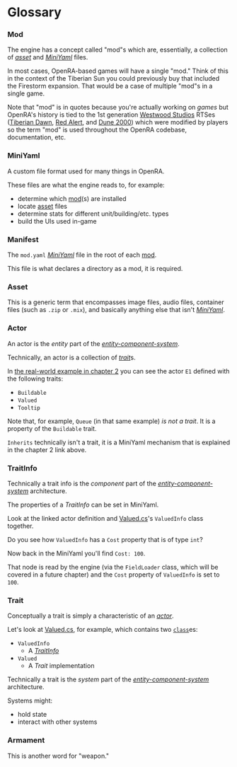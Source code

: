 # Glossary

### Mod

The engine has a concept called "mod"s which are, essentially, a collection of
[_asset_](#asset) and [_MiniYaml_](#miniyaml) files.

In most cases, OpenRA-based games will have a single "mod."
Think of this in the context of the Tiberian Sun you could previously buy
that included the Firestorm expansion.
That would be a case of multiple "mod"s in a single game.

Note that "mod" is in quotes because you're actually working on _games_
but OpenRA's history is tied to the 1st generation
[Westwood Studios][wp-westwood] RTSes ([Tiberian Dawn][wp-cnc95],
[Red Alert][wp-red-alert], and [Dune 2000][wp-dune2k]) which were modified by
players so the term "mod" is used throughout the OpenRA codebase,
documentation, etc.

### MiniYaml

A custom file format used for many things in OpenRA.

These files are what the engine reads to, for example:
- determine which [mod](#mod)(s) are installed
- locate [asset](#asset) files
- determine stats for different unit/building/etc. types
- build the UIs used in-game

### Manifest

The `mod.yaml` [_MiniYaml_](#miniyaml) file in the root of each [mod](#mod).

This file is what declares a directory as a mod, it is required.

### Asset

This is a generic term that encompasses image files, audio files, container
files (such as `.zip` or `.mix`), and basically anything else that isn't
[_MiniYaml_](#miniyaml).

### Actor

An actor is the _entity_ part of the [_entity-component-system_][wp-ecs].

Technically, an actor is a collection of [_trait_](#trait)s.

In [the real-world example in chapter 2](./miniyaml/example.md) you can see the
actor `E1` defined with the following traits:

- `Buildable`
- `Valued`
- `Tooltip`

Note that, for example, `Queue` (in that same example) _is not a trait_.
It is a property of the `Buildable` trait.

`Inherits` technically isn't a trait, it is a MiniYaml mechanism that is
explained in the chapter 2 link above.

### TraitInfo

Technically a trait info is the _component_ part of the
[_entity-component-system_][wp-ecs] architecture.

The properties of a _TraitInfo_ can be set in MiniYaml.

Look at the linked actor definition and [Valued.cs][gh-valued.cs@0b0b82bd]'s
`ValuedInfo` class together.

Do you see how `ValuedInfo` has a `Cost` property that is of type `int`?

Now back in the MiniYaml you'll find `Cost: 100`.

That node is read by the engine (via the `FieldLoader` class, which will be
covered in a future chapter) and the `Cost` property of `ValuedInfo` is set to
`100`.

### Trait

Conceptually a trait is simply a characteristic of an [_actor_](#actor).

Let's look at [Valued.cs][gh-valued.cs@0b0b82bd], for example, which contains
two [`class`][lang-csharp-class]es:
- `ValuedInfo`
    - A [_TraitInfo_](#traitinfo)
- `Valued`
    - A _Trait_ implementation

Technically a trait is the _system_ part of the
[_entity-component-system_][wp-ecs] architecture.

Systems might:
- hold state
- interact with other systems

### Armament

This is another word for "weapon."

  [wp-ecs]: https://en.wikipedia.org/wiki/Entity_component_system
  [wp-westwood]: https://en.wikipedia.org/wiki/Westwood_Studios
  [wp-cnc95]: https://en.wikipedia.org/wiki/Command_%26_Conquer_(1995_video_game)
  [wp-red-alert]: https://en.wikipedia.org/wiki/Command_%26_Conquer:_Red_Alert
  [wp-dune2k]: https://en.wikipedia.org/wiki/Dune_2000
  [gh-valued.cs@0b0b82bd]: https://github.com/OpenRA/OpenRA/blob/0b0b82bd/OpenRA.Mods.Common/Traits/Valued.cs
  [lang-csharp-class]: https://docs.microsoft.com/en-us/dotnet/csharp/programming-guide/classes-and-structs/classes